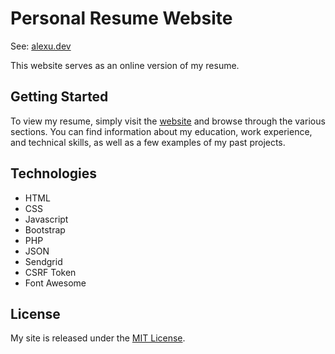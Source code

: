# Personal Resume Website

See: [alexu.dev](https://www.alexu.dev)

This website serves as an online version of my resume.

## Getting Started

To view my resume, simply visit the [website](https://www.alexu.dev) and browse through the various sections. You can find information about my education, work experience, and technical skills, as well as a few examples of my past projects.

## Technologies

- HTML
- CSS
- Javascript
- Bootstrap
- PHP
- JSON
- Sendgrid
- CSRF Token
- Font Awesome


## License

My site is released under the [MIT License](https://github.com/kysja/alexu/blob/master/LICENSE).
